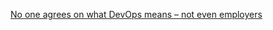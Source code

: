[No one agrees on what DevOps means – not even employers](https://news.ycombinator.com/item?id=21608507)

